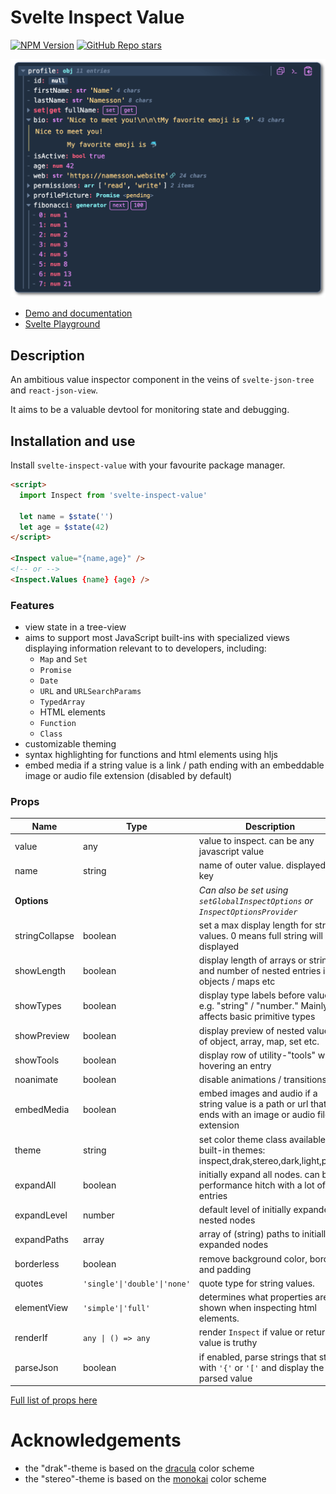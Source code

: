 # Svelte Inspect Value

[![NPM Version](https://img.shields.io/npm/v/svelte-inspect-value)](https://www.npmjs.com/package/svelte-inspect-value)
[![GitHub Repo stars](https://img.shields.io/github/stars/ampled/svelte-inspect-value)](https://github.com/ampled/svelte-inspect-value)

![inspect screenshot](https://raw.githubusercontent.com/ampled/svelte-inspect-value/refs/heads/main/readme.png)

- [Demo and documentation](https://inspect.eirik.space)
- [Svelte Playground](https://svelte.dev/playground/956365d6905c44298234ff4d9c60741e?version=5.17.3)

## Description

An ambitious value inspector component in the veins of `svelte-json-tree` and `react-json-view`.

It aims to be a valuable devtool for monitoring state and debugging.

## Installation and use

Install `svelte-inspect-value` with your favourite package manager.

```html
<script>
  import Inspect from 'svelte-inspect-value'

  let name = $state('')
  let age = $state(42)
</script>

<Inspect value="{name,age}" />
<!-- or -->
<Inspect.Values {name} {age} />
```

### Features

- view state in a tree-view
- aims to support most JavaScript built-ins with specialized views displaying information relevant to to developers, including:
  - `Map` and `Set`
  - `Promise`
  - `Date`
  - `URL` and `URLSearchParams`
  - `TypedArray`
  - HTML elements
  - `Function`
  - `Class`
- customizable theming
- syntax highlighting for functions and html elements using hljs
- embed media if a string value is a link / path ending with an embeddable image or audio file extension (disabled by default)

### Props

| **Name**       | **Type**                     | **Description**                                                                                           | **Default** |
| -------------- | ---------------------------- | --------------------------------------------------------------------------------------------------------- | ----------- |
| value          | any                          | value to inspect. can be any javascript value                                                             | `undefined` |
| name           | string                       | name of outer value. displayed as key                                                                     | `undefined` |
| **Options**    |                              | _Can also be set using `setGlobalInspectOptions` or `InspectOptionsProvider`_                             |
| stringCollapse | boolean                      | set a max display length for string values. 0 means full string will be displayed                         | `0`         |
| showLength     | boolean                      | display length of arrays or strings and number of nested entries in objects / maps etc                    | `true`      |
| showTypes      | boolean                      | display type labels before values e.g. "string" / "number." Mainly affects basic primitive types          | `true`      |
| showPreview    | boolean                      | display preview of nested values of object, array, map, set etc.                                          | `true`      |
| showTools      | boolean                      | display row of utility-"tools" when hovering an entry                                                     | `true`      |
| noanimate      | boolean                      | disable animations / transitions                                                                          | `false`     |
| embedMedia     | boolean                      | embed images and audio if a string value is a path or url that ends with an image or audio file extension | `false`     |
| theme          | string                       | set color theme class available built-in themes: inspect,drak,stereo,dark,light,plain                     | `'inspect'` |
| expandAll      | boolean                      | initially expand all nodes. can be a performance hitch with a lot of entries                              | `false`     |
| expandLevel    | number                       | default level of initially expanded nested nodes                                                          | `1`         |
| expandPaths    | array                        | array of (string) paths to initially expanded nodes                                                       | `[ ]`       |
| borderless     | boolean                      | remove background color, border and padding                                                               | `false`     |
| quotes         | `'single'\|'double'\|'none'` | quote type for string values.                                                                             | `'single'`  |
| elementView    | `'simple'\|'full'`           | determines what properties are shown when inspecting html elements.                                       | `'simple'`  |
| renderIf       | `any \| () => any`           | render `Inspect` if value or return value is truthy                                                       | `true`      |
| parseJson      | boolean                      | if enabled, parse strings that start with `'{'` or `'['` and display the parsed value                     | `false`     |

[Full list of props here](https://inspect.eirik.space/getting-started#props)

# Acknowledgements

- the "drak"-theme is based on the [dracula](https://draculatheme.com/) color scheme
- the "stereo"-theme is based on the [monokai](https://monokai.pro/) color scheme
